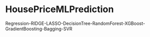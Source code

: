 # HousePriceMLPrediction
Regression-RIDGE-LASSO-DecisionTree-RandomForest-XGBoost-GradientBoosting-Bagging-SVR
